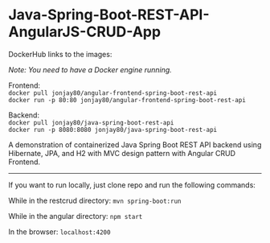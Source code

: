 # Java-Spring-Boot-REST-API-AngularJS-CRUD-App  

DockerHub links to the images:  

*Note: You need to have a Docker engine running.*

Frontend:  
``` docker pull jonjay80/angular-frontend-spring-boot-rest-api ```  
```docker run -p 80:80 jonjay80/angular-frontend-spring-boot-rest-api```  

Backend:   
``` docker pull jonjay80/java-spring-boot-rest-api ```  
```docker run -p 8080:8080 jonjay80/java-spring-boot-rest-api```  

A demonstration of containerized Java Spring Boot REST API backend using Hibernate, JPA, and H2 with MVC design pattern with Angular CRUD Frontend.


------------------------------------------------------------------------------------------------------------------------

If you want to run locally, just clone repo and run the following commands:

While in the restcrud directory: 
``` mvn spring-boot:run ```

While in the angular directory: 
``` npm start ```


In the browser:
``` localhost:4200 ```
